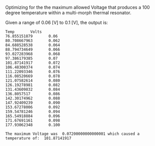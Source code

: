 Optimizing for the the maximum allowed Voltage that produces a 100 degree temperature within a multi-morph thermal resonator.

Given a range of 0.06 [V] to 0.1 [V], the output is:

```
Temp       Volts
76.855151879       0.06
80.708667963       0.062
84.688528538       0.064
88.794734649       0.066
93.027283968       0.068
97.386179385       0.07
101.87141917       0.072
106.48300374       0.074
111.22093346       0.076
116.08520669       0.078
121.07582614       0.080
126.19278981       0.082
131.43609832       0.084
136.8057517        0.086
142.30174962       0.088
147.92409239       0.090
153.67278006       0.092
159.54781246       0.094
165.54918884       0.096
171.67691161       0.098
177.93062348       0.100

The maximum Voltage was  0.07200000000000001 which caused a temperature of:  101.87141917
```
